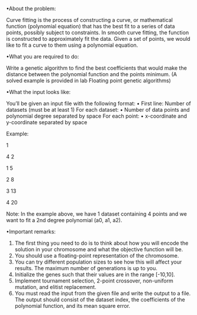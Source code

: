 •About the problem:

Curve fitting is the process of constructing a curve, or mathematical function (polynomial equation) that has the best fit to a series of data points, possibly subject to constraints. In smooth curve fitting, the function is constructed to
approximately fit the data. Given a set of points, we would like to fit a curve to them using a polynomial equation.

•What you are required to do:

Write a genetic algorithm to find the best coefficients that would make the distance between the polynomial function and the points minimum. (A solved example is provided in lab Floating point genetic algorithms)

•What the input looks like:

You’ll be given an input file with the following format:
• First line: Number of datasets (must be at least 1)
For each dataset:
• Number of data points and polynomial degree separated by space
For each point:
• x-coordinate and y-coordinate separated by space

Example:

1

4 2

1 5

2 8

3 13

4 20

Note: In the example above, we have 1 dataset containing 4 points and we want to fit a 2nd degree polynomial (a0, a1, a2).

•Important remarks:
1. The first thing you need to do is to think about how you will encode the solution
in your chromosome and what the objective function will be.
2. You should use a floating-point representation of the chromosome.
3. You can try different population sizes to see how this will affect your results. The
maximum number of generations is up to you.
4. Initialize the genes such that their values are in the range [-10,10].
5. Implement tournament selection, 2-point crossover, non-uniform mutation, and
elitist replacement.
6. You must read the input from the given file and write the output to a file. The
output should consist of the dataset index, the coefficients of the polynomial
function, and its mean square error.
